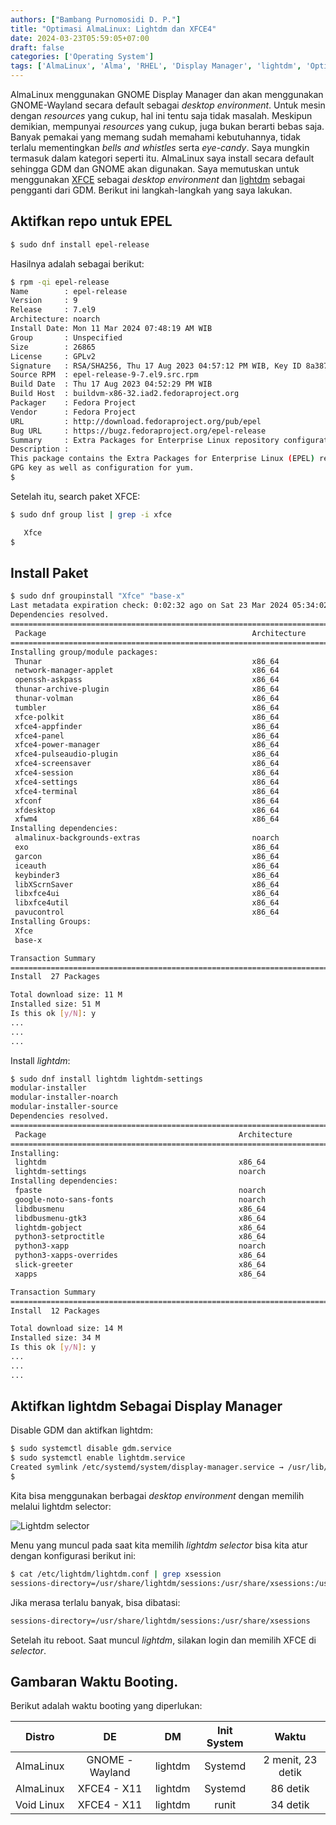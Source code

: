 ```yaml
---
authors: ["Bambang Purnomosidi D. P."]
title: "Optimasi AlmaLinux: Lightdm dan XFCE4"
date: 2024-03-23T05:59:05+07:00
draft: false
categories: ['Operating System']
tags: ['AlmaLinux', 'Alma', 'RHEL', 'Display Manager', 'lightdm', 'Optimasi', 'Linux']
---
```


AlmaLinux menggunakan GNOME Display Manager dan akan menggunakan GNOME-Wayland secara default sebagai *desktop environment*. Untuk mesin dengan *resources* yang cukup, hal ini tentu saja tidak masalah. Meskipun demikian, mempunyai *resources* yang cukup, juga bukan berarti bebas saja. Banyak pemakai yang memang sudah memahami kebutuhannya, tidak terlalu mementingkan *bells and whistles* serta *eye-candy*. Saya mungkin termasuk dalam kategori seperti itu. AlmaLinux saya install secara default sehingga GDM dan GNOME akan digunakan. Saya memutuskan untuk menggunakan [XFCE](https://xfce.org/) sebagai *desktop environment* dan [lightdm](https://github.com/canonical/lightdm) sebagai pengganti dari GDM. Berikut ini langkah-langkah yang saya lakukan.

## Aktifkan repo untuk EPEL

```bash
$ sudo dnf install epel-release
```

Hasilnya adalah sebagai berikut:

```bash
$ rpm -qi epel-release
Name        : epel-release
Version     : 9
Release     : 7.el9
Architecture: noarch
Install Date: Mon 11 Mar 2024 07:48:19 AM WIB
Group       : Unspecified
Size        : 26865
License     : GPLv2
Signature   : RSA/SHA256, Thu 17 Aug 2023 04:57:12 PM WIB, Key ID 8a3872bf3228467c
Source RPM  : epel-release-9-7.el9.src.rpm
Build Date  : Thu 17 Aug 2023 04:52:29 PM WIB
Build Host  : buildvm-x86-32.iad2.fedoraproject.org
Packager    : Fedora Project
Vendor      : Fedora Project
URL         : http://download.fedoraproject.org/pub/epel
Bug URL     : https://bugz.fedoraproject.org/epel-release
Summary     : Extra Packages for Enterprise Linux repository configuration
Description :
This package contains the Extra Packages for Enterprise Linux (EPEL) repository
GPG key as well as configuration for yum.
$
```

Setelah itu, search paket XFCE:

```bash
$ sudo dnf group list | grep -i xfce

   Xfce
$
```

## Install Paket 

```bash
$ sudo dnf groupinstall "Xfce" "base-x"
Last metadata expiration check: 0:02:32 ago on Sat 23 Mar 2024 05:34:02 AM WIB.
Dependencies resolved.
========================================================================================================================================================================
 Package                                              Architecture                   Version                                    Repository                         Size
========================================================================================================================================================================
Installing group/module packages:
 Thunar                                               x86_64                         4.18.6-2.el9                               epel                              1.8 M
 network-manager-applet                               x86_64                         1.26.0-2.el9                               appstream                         197 k
 openssh-askpass                                      x86_64                         8.7p1-34.el9_3.3                           appstream                          20 k
 thunar-archive-plugin                                x86_64                         0.5.0-2.el9                                epel                               93 k
 thunar-volman                                        x86_64                         4.18.0-2.el9                               epel                              210 k
 tumbler                                              x86_64                         4.18.1-1.el9                               epel                              237 k
 xfce-polkit                                          x86_64                         0.3-8.el9                                  epel                               24 k
 xfce4-appfinder                                      x86_64                         4.18.0-2.el9                               epel                              285 k
 xfce4-panel                                          x86_64                         4.18.4-1.el9                               epel                              1.2 M
 xfce4-power-manager                                  x86_64                         4.18.2-1.el9                               epel                              733 k
 xfce4-pulseaudio-plugin                              x86_64                         0.4.7-1.el9                                epel                              131 k
 xfce4-screensaver                                    x86_64                         4.18.2-1.el9                               epel                              305 k
 xfce4-session                                        x86_64                         4.18.3-1.el9                               epel                              541 k
 xfce4-settings                                       x86_64                         4.18.2-2.el9                               epel                              1.2 M
 xfce4-terminal                                       x86_64                         1.0.4-1.el9                                epel                              695 k
 xfconf                                               x86_64                         4.18.1-1.el9                               epel                              189 k
 xfdesktop                                            x86_64                         4.18.1-3.el9                               epel                              1.7 M
 xfwm4                                                x86_64                         4.18.0-2.el9                               epel                              605 k
Installing dependencies:
 almalinux-backgrounds-extras                         noarch                         90.0-1.el9                                 extras                             19 k
 exo                                                  x86_64                         4.18.0-2.el9                               epel                              462 k
 garcon                                               x86_64                         4.18.2-2.el9                               epel                              247 k
 iceauth                                              x86_64                         1.0.8-4.el9                                epel                               26 k
 keybinder3                                           x86_64                         0.3.2-13.el9                               appstream                          20 k
 libXScrnSaver                                        x86_64                         1.2.3-10.el9                               appstream                          24 k
 libxfce4ui                                           x86_64                         4.18.4-2.el9                               epel                              316 k
 libxfce4util                                         x86_64                         4.18.1-2.el9                               epel                              190 k
 pavucontrol                                          x86_64                         4.0-8.el9                                  appstream                         165 k
Installing Groups:
 Xfce                                                                                                                                                                  
 base-x                                                                                                                                                                

Transaction Summary
========================================================================================================================================================================
Install  27 Packages

Total download size: 11 M
Installed size: 51 M
Is this ok [y/N]: y
...
...
...
```

Install *lightdm*:

```bash
$ sudo dnf install lightdm lightdm-settings 
modular-installer                                                                                                                       216  B/s | 659  B     00:03    
modular-installer-noarch                                                                                                                288  B/s | 659  B     00:02    
modular-installer-source                                                                                                                327  B/s | 659  B     00:02    
Dependencies resolved.
========================================================================================================================================================================
 Package                                           Architecture                     Version                                   Repository                           Size
========================================================================================================================================================================
Installing:
 lightdm                                           x86_64                           1.30.0-19.el9                             epel                                218 k
 lightdm-settings                                  noarch                           1.5.10-2.el9                              epel                                136 k
Installing dependencies:
 fpaste                                            noarch                           0.4.3.0-1.el9                             epel                                 32 k
 google-noto-sans-fonts                            noarch                           20201206-4.el9                            appstream                           7.6 M
 libdbusmenu                                       x86_64                           16.04.0-19.el9                            epel                                134 k
 libdbusmenu-gtk3                                  x86_64                           16.04.0-19.el9                            epel                                 40 k
 lightdm-gobject                                   x86_64                           1.30.0-19.el9                             epel                                 62 k
 python3-setproctitle                              x86_64                           1.2.3-1.el9                               epel                                 22 k
 python3-xapp                                      noarch                           2.4.0-2.el9                               epel                                 42 k
 python3-xapps-overrides                           x86_64                           2.4.3-1.el9                               epel                                 10 k
 slick-greeter                                     x86_64                           1.5.6-2.el9                               epel                                358 k
 xapps                                             x86_64                           2.4.3-1.el9                               epel                                5.2 M

Transaction Summary
========================================================================================================================================================================
Install  12 Packages

Total download size: 14 M
Installed size: 34 M
Is this ok [y/N]: y
...
...
...
```

## Aktifkan lightdm Sebagai Display Manager

Disable GDM dan aktifkan lightdm:

```bash
$ sudo systemctl disable gdm.service
$ sudo systemctl enable lightdm.service
Created symlink /etc/systemd/system/display-manager.service → /usr/lib/systemd/system/lightdm.service.
$
```

Kita bisa menggunakan berbagai *desktop environment* dengan memilih melalui lightdm selector:


![Lightdm selector](/images/posts/22/lightdm-selector.jpg)


Menu yang muncul pada saat kita memilih *lightdm selector* bisa kita atur dengan konfigurasi berikut ini:

```bash
$ cat /etc/lightdm/lightdm.conf | grep xsession
sessions-directory=/usr/share/lightdm/sessions:/usr/share/xsessions:/usr/share/wayland-sessions
```

Jika merasa terlalu banyak, bisa dibatasi:

```bash
sessions-directory=/usr/share/lightdm/sessions:/usr/share/xsessions
```

Setelah itu reboot. Saat muncul *lightdm*, silakan login dan memilih XFCE di *selector*. 

## Gambaran Waktu Booting.

Berikut adalah waktu booting yang diperlukan:


| **Distro** |      **DE**     |  **DM** | **Init System** |     **Waktu**     |
|:----------:|:---------------:|:-------:|:---------------:|:-----------------:|
| AlmaLinux  | GNOME - Wayland | lightdm | Systemd         | 2 menit, 23 detik |
| AlmaLinux  | XFCE4 - X11     | lightdm | Systemd         | 86 detik          |
| Void Linux | XFCE4 - X11     | lightdm | runit           | 34 detik          |


